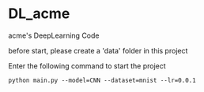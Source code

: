 # DL_acme
acme's DeepLearning Code

before start, please create a 'data' folder in this project

Enter the following command to start the project
```shell script
python main.py --model=CNN --dataset=mnist --lr=0.0.1
```
